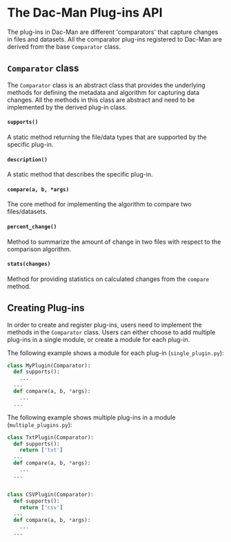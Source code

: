 # The Dac-Man Plug-ins API

The plug-ins in Dac-Man are different 'comparators' that capture changes in files and datasets.
All the comparator plug-ins registered to Dac-Man are derived from the base `Comparator` class.

## `Comparator` class

The `Comparator` class is an abstract class that provides the underlying methods
for defining the metadata and algorithm for capturing data changes.
All the methods in this class are abstract and need to be implemented by the derived plug-in class.

#### `supports()`

A static method returning the file/data types that are supported by the specific plug-in.

#### `description()`

A static method that describes the specific plug-in.

#### `compare(a, b, *args)`

The core method for implementing the algorithm to compare two files/datasets.

#### `percent_change()`

Method to summarize the amount of change in two files with respect to the comparison algorithm.

#### `stats(changes)`

Method for providing statistics on calculated changes from the `compare` method.

## Creating Plug-ins

In order to create and register plug-ins, users need to implement the methods
in the `Comparator` class.
Users can either choose to add multiple plug-ins in a single module,
or create a module for each plug-in.

The following example shows a module for each plug-in (`single_plugin.py`):

```py
class MyPlugin(Comparator):
  def supports():
    ...
  ...
  def compare(a, b, *args):
    ...
  ...
```

The following example shows multiple plug-ins in a module (`multiple_plugins.py`):

```py
class TxtPlugin(Comparator):
  def supports():
    return ['txt']
  ...
  def compare(a, b, *args):
    ...
  ...


class CSVPlugin(Comparator):
  def supports():
    return ['csv']
  ...
  def compare(a, b, *args):
    ...
  ...
```
